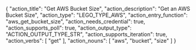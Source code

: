 {
"action_title": "Get AWS Bucket Size",
"action_description": "Get an AWS Bucket Size",
"action_type": "LEGO_TYPE_AWS",
"action_entry_function": "aws_get_bucket_size",
"action_needs_credential": true,
"action_supports_poll": true,
"action_output_type": "ACTION_OUTPUT_TYPE_STR",
"action_supports_iteration": true,
"action_verbs": [
"get"
],
"action_nouns": [
"aws",
"bucket",
"size"
]
}
